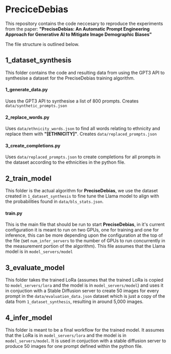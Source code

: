 # PreciceDebias

This repository contains the code neccesary to reproduce the experiments from the paper: **"PreciseDebias: An Automatic Prompt Engineering Approach for Generative AI to Mitigate Image Demographic Biases"**  
  
The file structure is outlined below.

## 1_dataset_synthesis
This folder contains the code and resulting data from using the GPT3 API to synthesise a dataset for the PreciseDebias training algorithm.  

####  1_generate_data.py
Uses the GPT3 API to synthesise a list of 800 prompts. Creates `data/synthetic_prompts.json`

#### 2_replace_words.py
Uses `data/ethnicity_words.json` to find all words relating to ethnicity and replace them with **"[ETHNICITY]"**. Creates `data/replaced_prompts.json`
  
#### 3_create_completions.py
Uses `data/replaced_prompts.json` to create completions for all prompts in the dataset according to the ethnicities in the python file.  


## 2_train_model
This folder is the actual algorithm for **PreciseDebias**, we use the dataset created in `1_dataset_synthesis` to fine tune the Llama model to align with the probabilities found in `data/bls_stats.json`.

#### train.py
This is the main file that should be run to start **PreciseDebias**, in it's current configuration it is meant to run on two GPUs, one for training and one for inference, this can be more depending upon the configuration at the top of the file (set `num_infer_servers` to the number of GPUs to run concurrently in the measurement portion of the algorithm). This file assumes that the Llama model is in `model_servers/model`

## 3_evaluate_model
This folder takes the trained LoRa (assumes that the trained LoRa is copied to `model_servers/lora` and the model is in `model_servers/model`) and uses it in conjuction with a Stable Diffusion server to create 50 images for every prompt in the `data/evaluation_data.json` dataset which is just a copy of the data from `1_dataset_synthesis`, resulting in around 5,000 images.

## 4_infer_model
This folder is meant to be a final workflow for the trained model. It assumes that the LoRa is in `model_servers/lora` and the model is in `model_servers/model`. It is used in conjuction with a stable diffusion server to produce 50 images for one prompt defined within the python file.